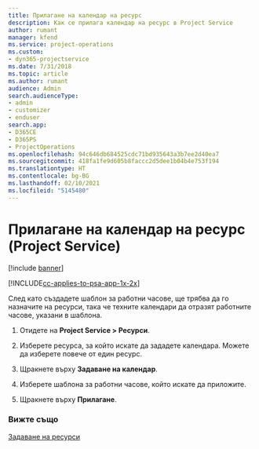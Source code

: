 ```yaml
---
title: Прилагане на календар на ресурс
description: Как се прилага календар на ресурс в Project Service
author: rumant
manager: kfend
ms.service: project-operations
ms.custom:
- dyn365-projectservice
ms.date: 7/31/2018
ms.topic: article
ms.author: rumant
audience: Admin
search.audienceType:
- admin
- customizer
- enduser
search.app:
- D365CE
- D365PS
- ProjectOperations
ms.openlocfilehash: 94c646db684525cdc71bd935643a3b7ee2d40ea7
ms.sourcegitcommit: 418fa1fe9d605b8faccc2d5dee1b04b4e753f194
ms.translationtype: HT
ms.contentlocale: bg-BG
ms.lasthandoff: 02/10/2021
ms.locfileid: "5145480"
---
```

# <a name="apply-a-calendar-to-a-resource-project-service"></a>Прилагане на календар на ресурс (Project Service)

[!include [banner](../includes/psa-now-project-operations.md)]

[!INCLUDE[cc-applies-to-psa-app-1x-2x](../includes/cc-applies-to-psa-app-1x-2x.md)]

След като създадете шаблон за работни часове, ще трябва да го назначите на ресурси, така че техните календари да отразят работните часове, указани в шаблона.  
  
1.  Отидете на **Project Service > Ресурси**.  
  
2.  Изберете ресурса, за който искате да зададете календара. Можете да изберете повече от един ресурс.  
  
3.  Щракнете върху **Задаване на календар**.  
  
4.  Изберете шаблона за работни часове, който искате да приложите.  
  
5.  Щракнете върху **Прилагане**.  
  
### <a name="see-also"></a>Вижте също  
 [Задаване на ресурси](../psa/set-up-resources.md)
